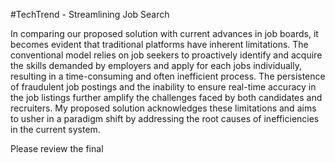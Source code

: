 #TechTrend - Streamlining Job Search 

In comparing our proposed solution with current advances in job boards, it becomes evident that traditional platforms have inherent limitations. The conventional model relies on job seekers to proactively identify and acquire the skills demanded by employers and apply for each jobs individually, resulting in a time-consuming and often inefficient process. The persistence of fraudulent job postings and the inability to ensure real-time accuracy in the job listings further amplify the challenges faced by both candidates and recruiters.
My proposed solution acknowledges these limitations and aims to usher in a paradigm shift by addressing the root causes of inefficiencies in the current system.

Please review the final
